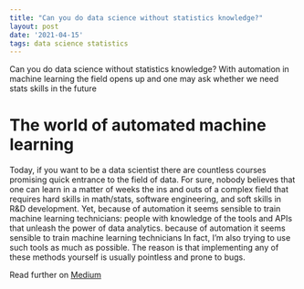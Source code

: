 ```yaml
---
title: "Can you do data science without statistics knowledge?"
layout: post
date: '2021-04-15'
tags: data science statistics
---
```


Can you do data science without statistics knowledge?
With automation in machine learning the field opens up and one may ask whether we need stats skills in the future

# The world of automated machine learning

Today, if you want to be a data scientist there are countless courses promising quick entrance to the field of data. For sure, nobody believes that one can learn in a matter of weeks the ins and outs of a complex field that requires hard skills in math/stats, software engineering, and soft skills in R&D development. Yet, because of automation it seems sensible to train machine learning technicians: people with knowledge of the tools and APIs that unleash the power of data analytics.
because of automation it seems sensible to train machine learning technicians
In fact, I’m also trying to use such tools as much as possible. The reason is that implementing any of these methods yourself is usually pointless and prone to bugs.

Read further on [Medium](https://medium.datadriveninvestor.com/is-there-data-science-without-statistics-70d671649dc3)